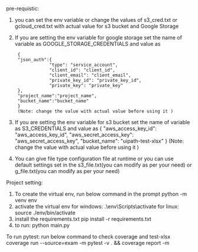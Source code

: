 pre-requistic:
1. you can set the env variable or change the values of s3_cred.txt or gcloud_cred.txt with actual value for s3 bucket and Google Storage
2. If you are setting the env variable for google storage set the name of variable as GOOGLE_STORAGE_CREDENTIALS and value as 

		{
		"json_auth":{
					"type": "service_account",
					"client_id": "client_id",
					"client_email": "client_email",
					"private_key_id": "private_key_id",
					"private_key": "private_key"
		},
		"project_name":"project_name",
		"bucket_name":"bucket_name"
		}
		(Note: change the value with actual value before using it )

3. If you are setting the env variable for s3 bucket set the name of variable as S3_CREDENTIALS and value as 
		{
			"aws_access_key_id": "aws_access_key_id",
			"aws_secret_access_key": "aws_secret_access_key",
			"bucket_name": "uipath-test-xlsx"
		}
		(Note: change the value with actual value before using it )
4. You can give file type configuration file at runtime or you can use default settings set in the s3_file.txt(you can modify as per your need) or g_file.txt(you can modify as per your need)


Project setting:
1. To create the virtual env, run below command in the prompt
	python -m venv env
2. activate the virtual env
	for windows: .\env\Scripts\activate
	for linux: source ./env/bin/activate
3. install the requirements.txt
	pip install -r requirements.txt
4. to run:
	python main.py

To run pytest:
run below command to check coverage and test-xlsx
coverage run --source=exam -m pytest -v . && coverage report -m
